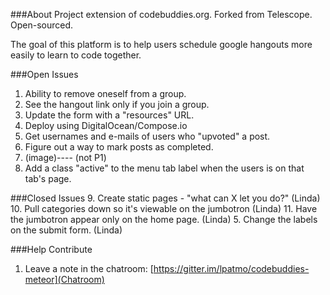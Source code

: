 ###About
Project extension of codebuddies.org. Forked from Telescope. Open-sourced.

The goal of this platform is to help users schedule google hangouts more easily to learn to code together.


###Open Issues
1. Ability to remove oneself from a group.
2. See the hangout link only if you join a group.
3. Update the form with a "resources" URL.
4. Deploy using DigitalOcean/Compose.io
6. Get usernames and e-mails of users who "upvoted" a post.
7. Figure out a way to mark posts as completed.
8. (image)--<join group>--<checkmark yes when clicked> (not P1)
12. Add a class "active" to the menu tab label when the users is on that tab's page.

###Closed Issues
9. Create static pages - "what can X let you do?" (Linda)
10. Pull categories down so it's viewable on the jumbotron (Linda)
11. Have the jumbotron appear only on the home page. (Linda)
5. Change the labels on the submit form. (Linda)

###Help Contribute
1. Leave a note in the chatroom: [https://gitter.im/lpatmo/codebuddies-meteor](Chatroom)